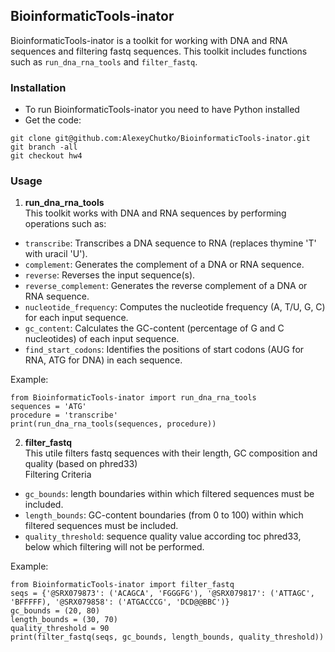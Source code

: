 ## **BioinformaticTools-inator**
 BioinformaticTools-inator is a toolkit for working with DNA and RNA sequences and filtering fastq sequences. This toolkit includes functions such as `run_dna_rna_tools` and `filter_fastq`.
 
### Installation
- To run BioinformaticTools-inator you need to have Python installed
- Get the code:
```
git clone git@github.com:AlexeyChutko/BioinformaticTools-inator.git
git branch -all
git checkout hw4
```

### Usage
1. **run_dna_rna_tools**  
This toolkit works with DNA and RNA sequences by performing operations such as:  
- `transcribe`: Transcribes a DNA sequence to RNA (replaces thymine 'T' with uracil 'U').
- `complement`: Generates the complement of a DNA or RNA sequence.
- `reverse`:  Reverses the input sequence(s).
- `reverse_complement`: Generates the reverse complement of a DNA or RNA sequence.
- `nucleotide_frequency`: Computes the nucleotide frequency (A, T/U, G, C) for each input sequence.
- `gc_content`: Calculates the GC-content (percentage of G and C nucleotides) of each input sequence.
- `find_start_codons`: Identifies the positions of start codons (AUG for RNA, ATG for DNA) in each sequence.  

Example:
```
from BioinformaticTools-inator import run_dna_rna_tools
sequences = 'ATG'
procedure = 'transcribe'
print(run_dna_rna_tools(sequences, procedure))
```
2. **filter_fastq**  
This utile filters fastq sequences with their length, GC composition and quality (based on phred33)  
Filtering Criteria  
- `gc_bounds`: length boundaries within which filtered sequences must be included.
- `length_bounds`: GC-content boundaries (from 0 to 100) within which filtered sequences must be included.
- `quality_threshold`: sequence quality value according toc phred33, below which filtering will not be performed.

Example:
```
from BioinformaticTools-inator import filter_fastq
seqs = {'@SRX079873': ('ACAGCA', 'FGGGFG'), '@SRX079817': ('ATTAGC', 'BFFFFF), '@SRX079858': ('ATGACCCG', 'DCD@@BBC')}
gc_bounds = (20, 80)
length_bounds = (30, 70)
quality_threshold = 90
print(filter_fastq(seqs, gc_bounds, length_bounds, quality_threshold))
```
